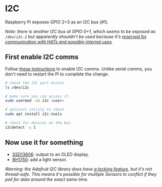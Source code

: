 # I2C

Raspberry Pi exposes GPIO 2+3 as an I2C bus (#1).

_Note: there is another I2C bus at GPIO 0+1, which seems to be exposed as `/dev/i2c-2` but apparently shouldn't be used because it's [reserved for communication with HATs and possibly internal uses](https://raspberrypi.stackexchange.com/questions/50348/what-are-the-id-eeprom-pins-and-what-can-they-be-used-for)._

## First enable I2C comms

Follow [these instructions](https://github.com/sbcshop/Air-Monitoring-HAT#enable-i2c-and-serial-interface) to enable I2C comms. Unlike serial comms, you don't need to restart the Pi to complete the change.

```bash
# check the I2C port exists
ls /dev/i2c

# make sure you can access it
sudo usermod -aG i2c <user>

# optional utility to check
sudo apt install i2c-tools

# check for devices on the bus
i2cdetect -y 1
```

## Now use it for something

- [SSD13606](ssd1306.md): output to an OLED display.
- [BH1750](bh1750.md): add a light sensor.

_Warning: the Adafruit I2C library does have [a locking feature](https://github.com/adafruit/Adafruit_Blinka/blob/fa80f7d2ef51b0aea92196e96c3584512d30e64d/src/adafruit_blinka/__init__.py#L61-L66), but it's not thread-safe. This means it's possible for multiple Sensors to conflict if they poll for data around the exact same time._

